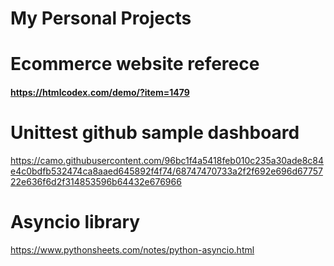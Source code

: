 # My Personal Projects
# Ecommerce website referece
#### https://htmlcodex.com/demo/?item=1479

# Unittest github sample dashboard
https://camo.githubusercontent.com/96bc1f4a5418feb010c235a30ade8c84e4c0bdfb532474ca8aaed645892f4f74/68747470733a2f2f692e696d6775722e636f6d2f314853596b64432e676966

# Asyncio library
https://www.pythonsheets.com/notes/python-asyncio.html
